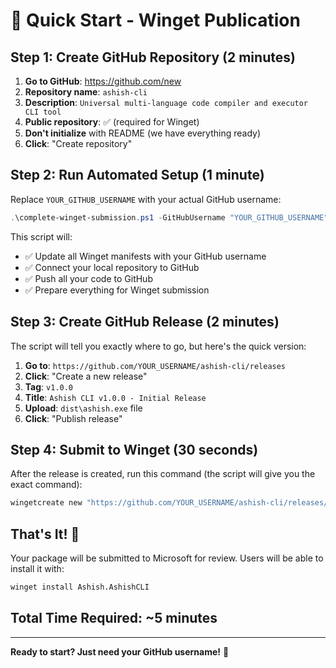 # 🎯 Quick Start - Winget Publication

## Step 1: Create GitHub Repository (2 minutes)

1. **Go to GitHub**: https://github.com/new
2. **Repository name**: `ashish-cli`
3. **Description**: `Universal multi-language code compiler and executor CLI tool`
4. **Public repository**: ✅ (required for Winget)
5. **Don't initialize** with README (we have everything ready)
6. **Click**: "Create repository"

## Step 2: Run Automated Setup (1 minute)

Replace `YOUR_GITHUB_USERNAME` with your actual GitHub username:

```powershell
.\complete-winget-submission.ps1 -GitHubUsername "YOUR_GITHUB_USERNAME"
```

This script will:
- ✅ Update all Winget manifests with your GitHub username
- ✅ Connect your local repository to GitHub
- ✅ Push all your code to GitHub
- ✅ Prepare everything for Winget submission

## Step 3: Create GitHub Release (2 minutes)

The script will tell you exactly where to go, but here's the quick version:

1. **Go to**: `https://github.com/YOUR_USERNAME/ashish-cli/releases`
2. **Click**: "Create a new release"
3. **Tag**: `v1.0.0`
4. **Title**: `Ashish CLI v1.0.0 - Initial Release`
5. **Upload**: `dist\ashish.exe` file
6. **Click**: "Publish release"

## Step 4: Submit to Winget (30 seconds)

After the release is created, run this command (the script will give you the exact command):

```powershell
wingetcreate new "https://github.com/YOUR_USERNAME/ashish-cli/releases/download/v1.0.0/ashish.exe"
```

## That's It! 🎉

Your package will be submitted to Microsoft for review. Users will be able to install it with:

```cmd
winget install Ashish.AshishCLI
```

## Total Time Required: ~5 minutes

---

**Ready to start? Just need your GitHub username!** 🚀

